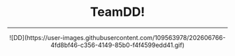 <div align="center">
<h1>TeamDD!</h1> <hr>
![DD](https://user-images.githubusercontent.com/109563978/202606766-4fd8bf46-c356-4149-85b0-f4f4599edd41.gif)
</div>
